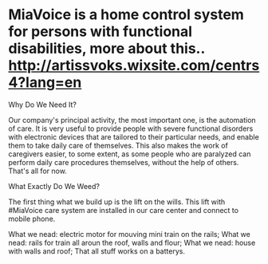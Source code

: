 # MiaVoice is a home control system for persons with functional disabilities, more about this.. http://artissvoks.wixsite.com/centrs4?lang=en
  
  Why Do We Need It?
  
  Our company's principal activity, the most important one, is the automation of care. It is very useful to provide people with severe functional disorders with electronic devices that are tailored to their particular needs, and enable them to take daily care of themselves. This also makes the work of caregivers easier, to some extent, as some people who are paralyzed can perform daily care procedures themselves, without the help of others.​
  That's all for now.
  
  What Exactly Do We Weed?
  
  The first thing what we build up is the lift on the wills. This lift with #MiaVoice care system are installed in our care center and connect to mobile phone.

  What we nead: electric motor for mouving mini train on the rails;
  What we nead: rails for train all aroun the roof, walls and flour;
  What we nead: house with walls and roof;
  That all stuff works on a batterys.
